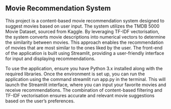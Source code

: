## Movie Recommendation System

This project is a content-based movie recommendation system designed to suggest movies based on user input. The system utilizes the TMDB 5000 Movie Dataset, sourced from Kaggle. 
By leveraging TF-IDF vectorisation, the system converts movie descriptions into numerical vectors to determine the similarity between movies. 
This approach enables the recommendation of movies that are most similar to the ones liked by the user. 
The front-end of the application is built using Streamlit, providing a user-friendly interface for input and displaying recommendations.

To use the application, ensure you have Python 3.x installed along with the required libraries. 
Once the environment is set up, you can run the application using the command streamlit run app.py in the terminal. 
This will launch the Streamlit interface, where you can input your favorite movies and receive recommendations. 
The combination of content-based filtering and TF-IDF vectorisation ensures accurate and relevant movie suggestions based on the user’s preferences.
